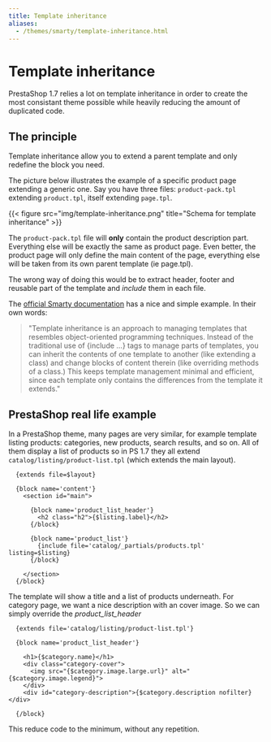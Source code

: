 ```yaml
---
title: Template inheritance
aliases:
  - /themes/smarty/template-inheritance.html
---
```


# Template inheritance

PrestaShop 1.7 relies a lot on template inheritance in order to create the most consistant
theme possible while heavily reducing the amount of duplicated code.


## The principle

Template inheritance allow you to extend a parent template and only redefine the block you need.

The picture below illustrates the example of a specific product page extending a generic one. Say
you have three files: `product-pack.tpl` extending `product.tpl`, itself extending `page.tpl`.

{{< figure src="img/template-inheritance.png" title="Schema for template inheritance" >}}

The `product-pack.tpl` file will **only** contain the product description part. Everything else
will be exactly the same as product page. Even better, the product page will only define the main
content of the page, everything else will be taken from its own parent template (ie page.tpl).

The wrong way of doing this would be to extract header, footer and reusable part of the template
and _include_ them in each file.

The [official Smarty documentation](http://www.smarty.net/inheritance) has a nice and simple example. In their own words:

> "Template inheritance is an approach to managing templates that resembles object-oriented programming techniques.
  Instead of the traditional use of {include ...} tags to manage parts of templates, you can inherit the
  contents of one template to another (like extending a class) and change blocks of content therein (like
  overriding methods of a class.) This keeps template management minimal and efficient, since each template
  only contains the differences from the template it extends."

## PrestaShop real life example

In a PrestaShop theme, many pages are very similar, for example template listing products: categories,
new products, search results, and so on. All of them display a list of products so in PS 1.7 they all
extend `catalog/listing/product-list.tpl` (which extends the main layout).

```html+smarty
  {extends file=$layout}

  {block name='content'}
    <section id="main">

      {block name='product_list_header'}
        <h2 class="h2">{$listing.label}</h2>
      {/block}

      {block name='product_list'}
        {include file='catalog/_partials/products.tpl' listing=$listing}
      {/block}

    </section>
  {/block}
```

The template will show a title and a list of products underneath. For category page, we want a nice
description with an cover image. So we can simply override the *product_list_header*

```html+smarty
  {extends file='catalog/listing/product-list.tpl'}

  {block name='product_list_header'}

    <h1>{$category.name}</h1>
    <div class="category-cover">
      <img src="{$category.image.large.url}" alt="{$category.image.legend}">
    </div>
    <div id="category-description">{$category.description nofilter}</div>

  {/block}
```

This reduce code to the minimum, without any repetition.

